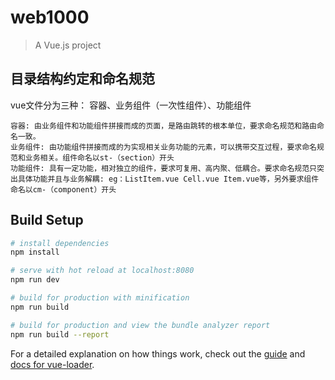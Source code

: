 # web1000

> A Vue.js project

## 目录结构约定和命名规范
vue文件分为三种： 容器、业务组件（一次性组件）、功能组件

	容器: 由业务组件和功能组件拼接而成的页面，是路由跳转的根本单位，要求命名规范和路由命名一致。
	业务组件: 由功能组件拼接而成的为实现相关业务功能的元素，可以携带交互过程，要求命名规范和业务相关。组件命名以st-（section）开头
	功能组件: 具有一定功能，相对独立的组件，要求可复用、高内聚、低耦合。要求命名规范只突出具体功能并且与业务解耦: eg：ListItem.vue Cell.vue Item.vue等，另外要求组件命名以cm-（component）开头

## Build Setup

``` bash
# install dependencies
npm install

# serve with hot reload at localhost:8080
npm run dev

# build for production with minification
npm run build

# build for production and view the bundle analyzer report
npm run build --report
```

For a detailed explanation on how things work, check out the [guide](http://vuejs-templates.github.io/webpack/) and [docs for vue-loader](http://vuejs.github.io/vue-loader).

